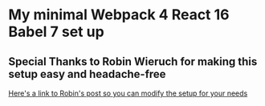 # My minimal Webpack 4 React 16 Babel 7 set up

## Special Thanks to Robin Wieruch for making this setup easy and headache-free

[Here's a link to Robin's post so you can modify the setup for your needs](https://www.robinwieruch.de/minimal-react-webpack-babel-setup/)